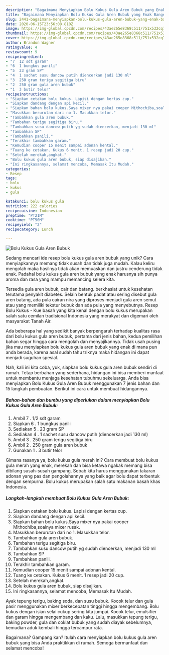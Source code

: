 ```yaml
---
description: "Bagaimana Menyiapkan Bolu Kukus Gula Aren Bubuk yang Enak Banget"
title: "Bagaimana Menyiapkan Bolu Kukus Gula Aren Bubuk yang Enak Banget"
slug: 2441-bagaimana-menyiapkan-bolu-kukus-gula-aren-bubuk-yang-enak-banget
date: 2020-06-15T23:56:08.810Z
image: https://img-global.cpcdn.com/recipes/43ae265e8368c511/751x532cq70/bolu-kukus-gula-aren-bubuk-foto-resep-utama.jpg
thumbnail: https://img-global.cpcdn.com/recipes/43ae265e8368c511/751x532cq70/bolu-kukus-gula-aren-bubuk-foto-resep-utama.jpg
cover: https://img-global.cpcdn.com/recipes/43ae265e8368c511/751x532cq70/bolu-kukus-gula-aren-bubuk-foto-resep-utama.jpg
author: Brandon Wagner
ratingvalue: 4
reviewcount: 9
recipeingredient:
- "7  12 sdt garam"
- "6  1 bungkus panili"
- "5  23 gram SP"
- "4  1 sachet susu dancow putih diencerkan jadi 130 ml"
- "3  250 gram terigu segitiga biru"
- "2  250 gram gula aren bubuk"
- "1  3 butir telor"
recipeinstructions:
- "Siapkan cetakan bolu kukus. Lapisi dengan kertas cup."
- "Siapkan dandang dengan api kecil."
- "Siapkan bahan bolu kukus.Saya mixer nya pakai cooper Mithochiba,soalnya mixer rusak."
- "Masukkan berurutan dari no 1. Masukkan telor."
- "Tambahkan gula aren bubuk."
- "Tambahan terigu segitiga biru."
- "Tambahkan susu dancow putih yg sudah diencerkan, menjadi 130 ml"
- "Tambahkan SP"
- "Tambahkan panili."
- "Terakhir tambahkan garam."
- "Kemudian cooper 15 menit sampai adonan kental."
- "Tuang ke cetakan. Kukus 6 menit. 1 resep jadi 20 cup."
- "Setelah merekah,angkat."
- "Bolu kukus gula aren bubuk, siap disajikan."
- "Ini ringkasannya, selamat mencoba, Memasak Itu Mudah."
categories:
- Resep
tags:
- bolu
- kukus
- gula

katakunci: bolu kukus gula 
nutrition: 222 calories
recipecuisine: Indonesian
preptime: "PT21M"
cooktime: "PT50M"
recipeyield: "2"
recipecategory: Lunch

---
```



![Bolu Kukus Gula Aren Bubuk](https://img-global.cpcdn.com/recipes/43ae265e8368c511/751x532cq70/bolu-kukus-gula-aren-bubuk-foto-resep-utama.jpg)

Sedang mencari ide resep bolu kukus gula aren bubuk yang unik? Cara menyiapkannya memang tidak susah dan tidak juga mudah. Kalau keliru mengolah maka hasilnya tidak akan memuaskan dan justru cenderung tidak enak. Padahal bolu kukus gula aren bubuk yang enak harusnya sih punya aroma dan rasa yang mampu memancing selera kita.

Tersedia gula aren bubuk, cair dan batang. berkhasiat untuk kesehatan terutama penyakit diabetes. Selain bentuk padat atau sering disebut gula aren batang, ada pula cairan nira yang diproses menjadi gula aren semut atau yang memiliki tekstur bubuk dan ada pula yang menyebutnya. Resep Bolu Kukus - Kue basah yang kita kenal dengan bolu kukus merupakan salah satu cemilan tradisional Indonesia yang merakyat dan digemari oleh masyarakat Tanah Air.

Ada beberapa hal yang sedikit banyak berpengaruh terhadap kualitas rasa dari bolu kukus gula aren bubuk, pertama dari jenis bahan, kedua pemilihan bahan segar hingga cara mengolah dan menyajikannya. Tidak usah pusing jika mau menyiapkan bolu kukus gula aren bubuk yang enak di mana pun anda berada, karena asal sudah tahu triknya maka hidangan ini dapat menjadi suguhan spesial.


Nah, kali ini kita coba, yuk, siapkan bolu kukus gula aren bubuk sendiri di rumah. Tetap berbahan yang sederhana, hidangan ini bisa memberi manfaat untuk membantu menjaga kesehatan tubuhmu sekeluarga. Anda bisa menyiapkan Bolu Kukus Gula Aren Bubuk menggunakan 7 jenis bahan dan 15 langkah pembuatan. Berikut ini cara untuk membuat hidangannya.

<!--inarticleads1-->

##### Bahan-bahan dan bumbu yang diperlukan dalam menyiapkan Bolu Kukus Gula Aren Bubuk:

1. Ambil 7 . 1/2 sdt garam
1. Siapkan 6 . 1 bungkus panili
1. Sediakan 5 . 23 gram SP
1. Sediakan 4 . 1 sachet susu dancow putih (diencerkan jadi 130 ml)
1. Ambil 3 . 250 gram terigu segitiga biru
1. Ambil 2 . 250 gram gula aren bubuk
1. Gunakan 1 . 3 butir telor


Gimana rasanya ya, bolu kukus gula merah ini? Cara membuat bolu kukus gula merah yang enak, merekah dan bisa ketawa ngakak memang bisa dibilang susah-susah gampang. Sebab kita harus menggunakan takaran adonan yang pas dan pengolahannya yang baik agar bolu dapat terbentuk dengan sempurna. Bolu kukus merupakan salah satu makanan basah khas Indonesia. 

<!--inarticleads2-->

##### Langkah-langkah membuat Bolu Kukus Gula Aren Bubuk:

1. Siapkan cetakan bolu kukus. Lapisi dengan kertas cup.
1. Siapkan dandang dengan api kecil.
1. Siapkan bahan bolu kukus.Saya mixer nya pakai cooper Mithochiba,soalnya mixer rusak.
1. Masukkan berurutan dari no 1. Masukkan telor.
1. Tambahkan gula aren bubuk.
1. Tambahan terigu segitiga biru.
1. Tambahkan susu dancow putih yg sudah diencerkan, menjadi 130 ml
1. Tambahkan SP
1. Tambahkan panili.
1. Terakhir tambahkan garam.
1. Kemudian cooper 15 menit sampai adonan kental.
1. Tuang ke cetakan. Kukus 6 menit. 1 resep jadi 20 cup.
1. Setelah merekah,angkat.
1. Bolu kukus gula aren bubuk, siap disajikan.
1. Ini ringkasannya, selamat mencoba, Memasak Itu Mudah.


Ayak tepung terigu, baking soda, dan susu bubuk. Kocok telur dan gula pasir menggunakan mixer berkecepatan tinggi hingga mengembang. Bolu kukus dengan isian selai cukup sering kita jumpai. Kocok telur, emulsifier dan garam hingga mengembang dan kaku. Lalu, masukkan tepung terigu, baking powder, gula dan coklat bubuk yang sudah diayak sebelumnya, kemudian aduk kembali hingga tercampur rata. 

Bagaimana? Gampang kan? Itulah cara menyiapkan bolu kukus gula aren bubuk yang bisa Anda praktikkan di rumah. Semoga bermanfaat dan selamat mencoba!
